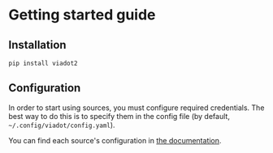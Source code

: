 # Getting started guide

## Installation

```console
pip install viadot2
```

## Configuration

In order to start using sources, you must configure required credentials. The best way to do this is to specify them in the config file (by default, `~/.config/viadot/config.yaml`).

You can find each source's configuration in [the documentation](../references/sources/sql_sources.md).
